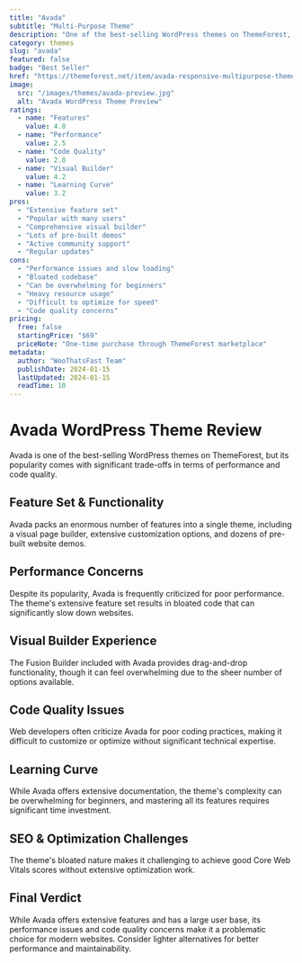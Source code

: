 ```yaml
---
title: "Avada"
subtitle: "Multi-Purpose Theme"
description: "One of the best-selling WordPress themes on ThemeForest, known for its extensive features and visual builder, though often criticized for performance issues."
category: themes
slug: "avada"
featured: false
badge: "Best Seller"
href: "https://themeforest.net/item/avada-responsive-multipurpose-theme/2833226"
image:
  src: "/images/themes/avada-preview.jpg"
  alt: "Avada WordPress Theme Preview"
ratings:
  - name: "Features"
    value: 4.8
  - name: "Performance"
    value: 2.5
  - name: "Code Quality"
    value: 2.8
  - name: "Visual Builder"
    value: 4.2
  - name: "Learning Curve"
    value: 3.2
pros:
  - "Extensive feature set"
  - "Popular with many users"
  - "Comprehensive visual builder"
  - "Lots of pre-built demos"
  - "Active community support"
  - "Regular updates"
cons:
  - "Performance issues and slow loading"
  - "Bloated codebase"
  - "Can be overwhelming for beginners"
  - "Heavy resource usage"
  - "Difficult to optimize for speed"
  - "Code quality concerns"
pricing:
  free: false
  startingPrice: "$69"
  priceNote: "One-time purchase through ThemeForest marketplace"
metadata:
  author: "WooThatsFast Team"
  publishDate: 2024-01-15
  lastUpdated: 2024-01-15
  readTime: 10
---
```


# Avada WordPress Theme Review

Avada is one of the best-selling WordPress themes on ThemeForest, but its popularity comes with significant trade-offs in terms of performance and code quality.

## Feature Set & Functionality

Avada packs an enormous number of features into a single theme, including a visual page builder, extensive customization options, and dozens of pre-built website demos.

## Performance Concerns

Despite its popularity, Avada is frequently criticized for poor performance. The theme's extensive feature set results in bloated code that can significantly slow down websites.

## Visual Builder Experience

The Fusion Builder included with Avada provides drag-and-drop functionality, though it can feel overwhelming due to the sheer number of options available.

## Code Quality Issues

Web developers often criticize Avada for poor coding practices, making it difficult to customize or optimize without significant technical expertise.

## Learning Curve

While Avada offers extensive documentation, the theme's complexity can be overwhelming for beginners, and mastering all its features requires significant time investment.

## SEO & Optimization Challenges

The theme's bloated nature makes it challenging to achieve good Core Web Vitals scores without extensive optimization work.

## Final Verdict

While Avada offers extensive features and has a large user base, its performance issues and code quality concerns make it a problematic choice for modern websites. Consider lighter alternatives for better performance and maintainability.